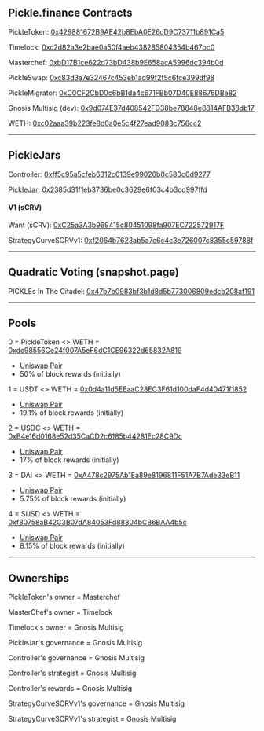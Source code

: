 ## Pickle.finance Contracts

PickleToken: [0x429881672B9AE42b8EbA0E26cD9C73711b891Ca5](https://etherscan.io/address/0x429881672B9AE42b8EbA0E26cD9C73711b891Ca5)

Timelock: [0xc2d82a3e2bae0a50f4aeb438285804354b467bc0](https://etherscan.io/address/0xc2d82a3e2bae0a50f4aeb438285804354b467bc0)

Masterchef: [0xbD17B1ce622d73bD438b9E658acA5996dc394b0d](https://etherscan.io/address/0xbD17B1ce622d73bD438b9E658acA5996dc394b0d)

PickleSwap: [0xc83d3a7e32467c453eb1ad99f2f5c6fce399df98](https://etherscan.io/address/0xc83d3a7e32467c453eb1ad99f2f5c6fce399df98)

PickleMigrator: [0xC0CF2CbD0c6bB1da4c671FBb07D40E88676DBe82](https://etherscan.io/address/0xC0CF2CbD0c6bB1da4c671FBb07D40E88676DBe82)

Gnosis Multisig (dev): [0x9d074E37d408542FD38be78848e8814AFB38db17](https://etherscan.io/address/0x9d074E37d408542FD38be78848e8814AFB38db17)

WETH: [0xc02aaa39b223fe8d0a0e5c4f27ead9083c756cc2](https://etherscan.io/address/0xc02aaa39b223fe8d0a0e5c4f27ead9083c756cc2)

---

## PickleJars

Controller: [0xff5c95a5cfeb6312c0139e99026b0c580c0d9277](https://etherscan.io/address/0xff5c95a5cfeb6312c0139e99026b0c580c0d9277)

PickleJar: [0x2385d31f1eb3736be0c3629e6f03c4b3cd997ffd](https://etherscan.io/address/0x2385d31f1eb3736be0c3629e6f03c4b3cd997ffd)

#### V1 (sCRV)

Want (sCRV): [0xC25a3A3b969415c80451098fa907EC722572917F](https://etherscan.io/address/0xC25a3A3b969415c80451098fa907EC722572917F)

StrategyCurveSCRVv1: [0xf2064b7623ab5a7c6c4c3e726007c8355c59788f](https://etherscan.io/address/0xf2064b7623ab5a7c6c4c3e726007c8355c59788f)

---

## Quadratic Voting (snapshot.page)

PICKLEs In The Citadel: [0x47b7b0983bf3b1d8d5b773006809edcb208af191](https://etherscan.io/address/0x47b7b0983bf3b1d8d5b773006809edcb208af191)

---

## Pools

0 = PickleToken <> WETH = [0xdc98556Ce24f007A5eF6dC1CE96322d65832A819](https://etherscan.io/address/0xdc98556Ce24f007A5eF6dC1CE96322d65832A819)
  - [Uniswap Pair](https://uniswap.info/pair/0xdc98556Ce24f007A5eF6dC1CE96322d65832A819)
  - 50% of block rewards (initially)

1 = USDT <> WETH = [0x0d4a11d5EEaaC28EC3F61d100daF4d40471f1852](https://etherscan.io/address/0x0d4a11d5EEaaC28EC3F61d100daF4d40471f1852)
  - [Uniswap Pair](https://uniswap.info/pair/0x0d4a11d5EEaaC28EC3F61d100daF4d40471f1852)
  - 19.1% of block rewards (initially)

2 = USDC <> WETH = [0xB4e16d0168e52d35CaCD2c6185b44281Ec28C9Dc](https://etherscan.io/address/0xB4e16d0168e52d35CaCD2c6185b44281Ec28C9Dc)
  - [Uniswap Pair](https://uniswap.info/pair/0xB4e16d0168e52d35CaCD2c6185b44281Ec28C9Dc)
  - 17% of block rewards (initially)

3 = DAI <> WETH = [0xA478c2975Ab1Ea89e8196811F51A7B7Ade33eB11](https://etherscan.io/address/0xA478c2975Ab1Ea89e8196811F51A7B7Ade33eB11)
  - [Uniswap Pair](https://uniswap.info/pair/0xA478c2975Ab1Ea89e8196811F51A7B7Ade33eB11)
  - 5.75% of block rewards (initially)

4 = SUSD <> WETH = [0xf80758aB42C3B07dA84053Fd88804bCB6BAA4b5c](https://etherscan.io/address/0xf80758aB42C3B07dA84053Fd88804bCB6BAA4b5c)
  - [Uniswap Pair](https://uniswap.info/pair/0xf80758aB42C3B07dA84053Fd88804bCB6BAA4b5c)
  - 8.15% of block rewards (initially)

---

## Ownerships

PickleToken's owner = Masterchef

MasterChef's owner = Timelock

Timelock's owner = Gnosis Multisig

PickleJar's governance = Gnosis Multisig

Controller's governance = Gnosis Multisig

Controller's strategist = Gnosis Multisig

Controller's rewards = Gnosis Multisig

StrategyCurveSCRVv1's governance = Gnosis Multisig

StrategyCurveSCRVv1's strategist = Gnosis Multisig
